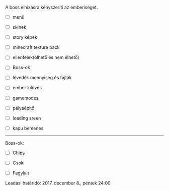A boss elhízásra kényszeríti az emberiséget.

- [ ]  menü

- [ ] skinek

- [ ] story képek

- [ ] minecraft texture pack

- [ ] ellenfelek(ölhető és nem élhető)

- [ ] Boss-ok

- [ ] lévedék mennyiség és fajták

- [ ] ember kilővés

- [ ] gamemodes

- [ ] pályaépitő

- [ ] loading sreen

- [ ] kapu bemenés


_________________________________________________________________________

Boss-ok:


- [ ] Chips 

- [ ] Csoki

- [ ] Fagylalt



Leadási határidő: 2017. december 8., péntek 24:00
